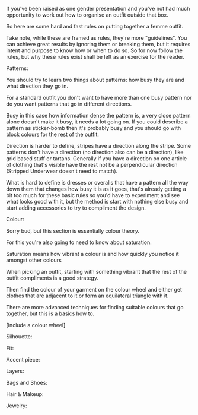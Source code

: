 If you've been raised as one gender presentation and you've not had much opportunity to work out how to organise an outfit outside that box.

So here are some hard and fast rules on putting together a femme outfit.

Take note, while these are framed as rules, they're more "guidelines". You can achieve great results by ignoring them or breaking them, but it requires intent and purpose to know how or when to do so. So for now follow the rules, but why these rules exist shall be left as an exercise for the reader.

  

Patterns: 

You should try to learn two things about patterns: how busy they are and what direction they go in. 

For a standard outfit you don't want to have more than one busy pattern nor do you want patterns that go in different directions.

Busy in this case how information dense the pattern is, a very close pattern alone doesn't make it busy, it needs a lot going on. If you could describe a pattern as sticker-bomb then it's probably busy and you should go with block colours for the rest of the outfit.

Direction is harder to define, stripes have a direction along the stripe. Some patterns don't have a direction (no direction also can be a direction), like grid based stuff or tartans. Generally if you have a direction on one article of clothing that's visible have the rest not be a perpendicular direction (Stripped Underwear doesn't need to match).

What is hard to define is dresses or overalls that have a pattern all the way down them that changes how busy it is as it goes, that's already getting a bit too much for these basic rules so you'd have to experiment and see what looks good with it, but the method is start with nothing else busy and start adding accessories to try to compliment the design. 

  

Colour: 

Sorry bud, but this section is essentially colour theory. 

For this you're also going to need to know about saturation.

Saturation means how vibrant a colour is and how quickly you notice it amongst other colours 

When picking an outfit, starting with something vibrant that the rest of the outfit compliments is a good strategy.

Then find the colour of your garment on the colour wheel and either get clothes that are adjacent to it or form an equilateral triangle with it.

There are more advanced techniques for finding suitable colours that go together, but this is a basics how to.

[Include a colour wheel]

  

Silhouette:

Fit: 

Accent piece: 

Layers:

Bags and Shoes:

Hair & Makeup:

Jewelry:

